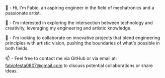 👋 - Hi, I'm Fabio, an aspiring engineer in the field of mechatronics and a passionate artist.

👀 - I'm interested in exploring the intersection between technology and creativity, leveraging my engineering and artistic knowledge.

🌱 - I'm looking to collaborate on innovative projects that blend engineering principles with artistic vision, pushing the boundaries of what's possible in both fields.

📫 - Feel free to contact me via GitHub or via email at: fabiofesta0807@gmail.com to discuss potential collaborations or share ideas.
